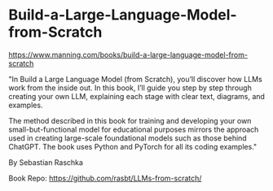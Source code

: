 # Build-a-Large-Language-Model-from-Scratch

https://www.manning.com/books/build-a-large-language-model-from-scratch

"In Build a Large Language Model (from Scratch), you’ll discover how LLMs work from the inside out. In this book, I’ll guide you step by step through creating your own LLM, explaining each stage with clear text, diagrams, and examples.

The method described in this book for training and developing your own small-but-functional model for educational purposes mirrors the approach used in creating large-scale foundational models such as those behind ChatGPT. The book uses Python and PyTorch for all its coding examples."

By Sebastian Raschka

Book Repo:
https://github.com/rasbt/LLMs-from-scratch/
